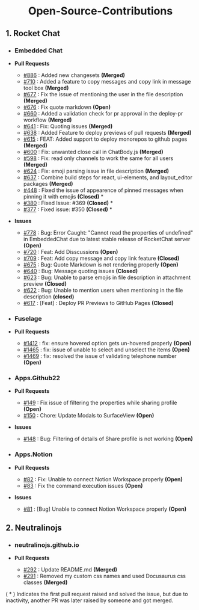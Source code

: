 <h1 align="center">Open-Source-Contributions</h1>

## 1. Rocket Chat
- ### Embedded Chat
  
- **Pull Requests**
  - [#886](https://github.com/RocketChat/EmbeddedChat/pull/886) : Added new changesets **(Merged)**
  - [#710](https://github.com/RocketChat/EmbeddedChat/pull/710) : Added a feature to copy messages and copy link in message tool box  **(Merged)**
  - [#677](https://github.com/RocketChat/EmbeddedChat/pull/677) : Fix the issue of mentioning the user in the file description **(Merged)**
  - [#676](https://github.com/RocketChat/EmbeddedChat/pull/676) : Fix quote markdown **(Open)**
  - [#660](https://github.com/RocketChat/EmbeddedChat/pull/660) : Added a validation check for pr approval in the deploy-pr workflow **(Merged)**
  - [#641](https://github.com/RocketChat/EmbeddedChat/pull/641) : Fix: Quoting issues **(Merged)** 
  - [#638](https://github.com/RocketChat/EmbeddedChat/pull/638) : Added Feature to deploy previews of pull requests **(Merged)**
  - [#615](https://github.com/RocketChat/EmbeddedChat/pull/615) : FEAT: Added support to deploy monorepos to github pages **(Merged)**
  - [#600](https://github.com/RocketChat/EmbeddedChat/pull/600) : Fix: unwanted close call in ChatBody.js **(Merged)**
  - [#598](https://github.com/RocketChat/EmbeddedChat/pull/598) : Fix: read only channels to work the same for all users **(Merged)**
  - [#624](https://github.com/RocketChat/EmbeddedChat/pull/624) : Fix: emoji parsing issue in file description **(Merged)**
  - [#637](https://github.com/RocketChat/EmbeddedChat/pull/637) : Combine build steps for react, ui-elements, and layout_editor packages **(Merged)**
  - [#448](https://github.com/RocketChat/EmbeddedChat/pull/448) : Fixed the issue of appearence of pinned messages when pinning it with emojis **(Closed)** *
  - [#380](https://github.com/RocketChat/EmbeddedChat/pull/380) : Fixed Issue: #369 **(Closed)** *
  - [#377](https://github.com/RocketChat/EmbeddedChat/pull/377) : Fixed issue: #350 **(Closed)** *

- **Issues**
  - [#778](https://github.com/RocketChat/EmbeddedChat/issues/778) : Bug: Error Caught: "Cannot read the properties of undefined" in EmbeddedChat due to latest stable release of RocketChat server **(Open)**
  - [#720](https://github.com/RocketChat/EmbeddedChat/issues/720) : Feat: Add Disscussions **(Open)**
  - [#709](https://github.com/RocketChat/EmbeddedChat/issues/709) : Feat: Add copy message and copy link feature **(Closed)**
  - [#675](https://github.com/RocketChat/EmbeddedChat/issues/675) : Bug: Quote Markdown is not rendering properly **(Open)**
  - [#640](https://github.com/RocketChat/EmbeddedChat/issues/640) : Bug: Message quoting issues **(Closed)**
  - [#623](https://github.com/RocketChat/EmbeddedChat/issues/623) : Bug: Unable to parse emojis in file description in attachment preview **(Closed)**
  - [#622](https://github.com/RocketChat/EmbeddedChat/issues/622) : Bug: Unable to mention users when mentioning in the file description **(closed)**
  - [#617](https://github.com/RocketChat/EmbeddedChat/issues/617) : [Feat] : Deploy PR Previews to GitHub Pages **(Closed)**
  

- ### Fuselage
  
- **Pull Requests**
  - [#1412](https://github.com/RocketChat/fuselage/pull/1412) : fix: ensure hovered option gets un-hovered properly **(Open)**
  - [#1465](https://github.com/RocketChat/fuselage/pull/1465) : fix: issue of unable to select and unselect the items **(Open)**
  - [#1469](https://github.com/RocketChat/fuselage/pull/1469) : fix: resolved the issue of validating telephone number **(Open)**

- ### Apps.Github22
  
- **Pull Requests**
  - [#149](https://github.com/RocketChat/Apps.Github22/pull/149) : Fix issue of filtering the properties while sharing profile **(Open)**
  - [#150](https://github.com/RocketChat/Apps.Github22/pull/150) : Chore: Update Modals to SurfaceView **(Open)**
    
- **Issues**
  - [#148](https://github.com/RocketChat/Apps.Github22/issues/148) : Bug: Filtering of details of Share profile is not working  **(Open)**
 
- ### Apps.Notion

- **Pull Requests**
  - [#82](https://github.com/RocketChat/Apps.Notion/pull/82) : Fix: Unable to connect Notion Workspace properly **(Open)**
  - [#83](https://github.com/RocketChat/Apps.Notion/pull/83) : Fix the command execution issues **(Open)**

- **Issues**
  - [#81](https://github.com/RocketChat/Apps.Notion/issues/81) : [Bug] Unable to connect Notion Workspace properly **(Open)**

## 2. Neutralinojs 
- ### neutralinojs.github.io
  
- **Pull Requests**
  - [#292](https://github.com/neutralinojs/neutralinojs.github.io/pull/292) : Update README.md **(Merged)**
  - [#291](https://github.com/neutralinojs/neutralinojs.github.io/pull/291) : Removed my custom css names and used Docusaurus css classes **(Merged)**

( * ) Indicates the first pull request raised and solved the issue, but due to inactivity, another PR was later raised by someone and got merged.
